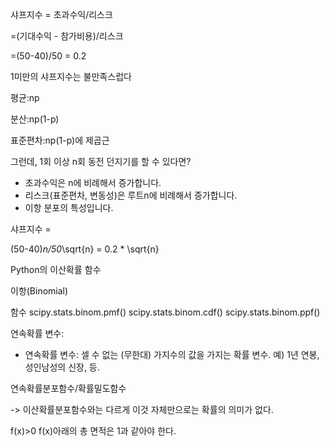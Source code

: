 샤프지수 = 초과수익/리스크

=(기대수익 - 참가비용)/리스크

=(50-40)/50 = 0.2

1미만의 샤프지수는 불만족스럽다

평균:np

분산:np(1-p)

표준편차:np(1-p)에 제곱근


그런데, 1회 이상 n회 동전 던지기를 할 수 있다면?

- 초과수익은 n에 비례해서 증가합니다.
- 리스크(표준편차, 변동성)은 루트n에 비례해서 증가합니다.
- 이항 분포의 특성입니다.

샤프지수 = 

(50-40)*n/50*\sqrt{n} = 0.2 * \sqrt{n}

Python의 이산확률 함수

이항(Binomial)

함수
scipy.stats.binom.pmf()
scipy.stats.binom.cdf()
scipy.stats.binom.ppf()


연속확률 변수: 
- 연속확률 변수: 셀 수 없는 (무한대) 가지수의 값을 가지는 확률 변수.
예) 1년 연봉, 성인남성의 신장, 등.

연속확률분포함수/확률밀도함수

-> 이산확률분포함수와는 다르게 이것 자체만으로는 확률의 의미가 없다.

f(x)>0
f(x)아래의 총 면적은 1과 같아야 한다.
